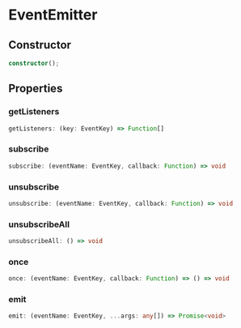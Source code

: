# EventEmitter

## Constructor

```ts
constructor();
```

## Properties

### getListeners

```ts
getListeners: (key: EventKey) => Function[]
```

### subscribe

```ts
subscribe: (eventName: EventKey, callback: Function) => void
```

### unsubscribe

```ts
unsubscribe: (eventName: EventKey, callback: Function) => void
```

### unsubscribeAll

```ts
unsubscribeAll: () => void
```

### once

```ts
once: (eventName: EventKey, callback: Function) => () => void
```

### emit

```ts
emit: (eventName: EventKey, ...args: any[]) => Promise<void>
```
